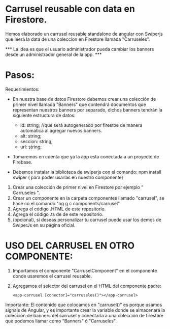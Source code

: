 # Carrusel reusable con data en Firestore.
Hemos elaborado un carrusel reusable standalone de angular con Swiperjs que leerá la data de una coleccion en Firestore llamada "Carruseles".

  *** La idea es que el usuario administrador pueda cambiar los banners desde un administrador general de la app. ***

#  Pasos: 
  Requerimientos:
  * En nuestra base de datos Firestore debemos crear una colección de primer nivel llamada "Banners"
    que contendrá documentos que representan nuestros banners por separado,
    dichos banners tendrán la siguiente estructura de datos:
      - id: string; //que será autogenerado por firestoe de manera automatica al agregar nuevos banners.
      - alt: string;
      - seccion: string;
      - url: string;
      
  * Tomaremos en cuenta que ya la app esta conectada a un proyecto de Firebase.
  * Debemos instalar la biblioteca de swiperjs con el comando: npm install swiper ( para poder usarlas en nuestro componente)

  1. Crear una colección de primer nivel en Firestore por ejemplo " Carruseles ".
  2. Crear un componente en la carpeta componentes llamado "carrusel", se hace co el comando "ng g c components/carrusel"
  3. Agrega el código .HTML de este repositorio.
  4. Agrega el código .ts de de este repositorio.
  5. (opcional), si deseas personalizar tu carrusel puede usar los demos de SwiperJs en su página oficial.

#  USO DEL CARRUSEL EN OTRO COMPONENTE: 

 1. Importamos el componente "CarruselComponent" en el componente donde usaremos el carrusel reusable.
 2. Agregamos el selector del carrusel en el HTML del componente padre:

        <app-carrusel [conector]="carruseles()"></app-carrusel>

Importante: 
El contenido que colocamos en "carrusel()" es porque usamos signals de Angular, 
y es importante crear la variable donde se almacenará la coleccion de banners del carrusel y
conectarla a una colección de firestore que podemos llamar como "Banners" ó "Carruseles".
